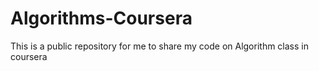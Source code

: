 # Algorithms-Coursera
This is a public repository for me to share my code on Algorithm class in coursera

